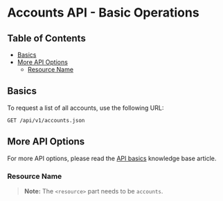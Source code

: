 # Accounts API - Basic Operations

## Table of Contents
- [Basics](#basics)
- [More API Options](#more-api-options)
  - [Resource Name](#resource-name)

## Basics

To request a list of all accounts, use the following URL:

```http
GET /api/v1/accounts.json
```

## More API Options

For more API options, please read the [API basics](../core-concepts/api-basics.md) knowledge base article.

### Resource Name

> **Note:** The `<resource>` part needs to be `accounts`.
